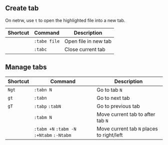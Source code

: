 ---
---

## Create tab

On netrw, use `t` to open the highlighted file into a new tab.

| Shortcut | Command | Description |
| --- | --- | --- |
| | `:tabe file` | Open file in new tab |
| | `:tabc` | Close current tab |

## Manage tabs

| Shortcut | Command | Description |
| --- | --- | --- |
| `Ngt` | `:tabn N` | Go to tab `N` |
| `gt` | `:tabn` | Go to next tab |
| `gT` | `:tabp` `:tabN` | Go to previous tab |
| | `:tabm N` | Move current tab to after tab `N` |
| | `:tabm +N` `:tabm -N` `:+Ntabm` `:-Ntabm` | Move current tab `N` places to right/left |
